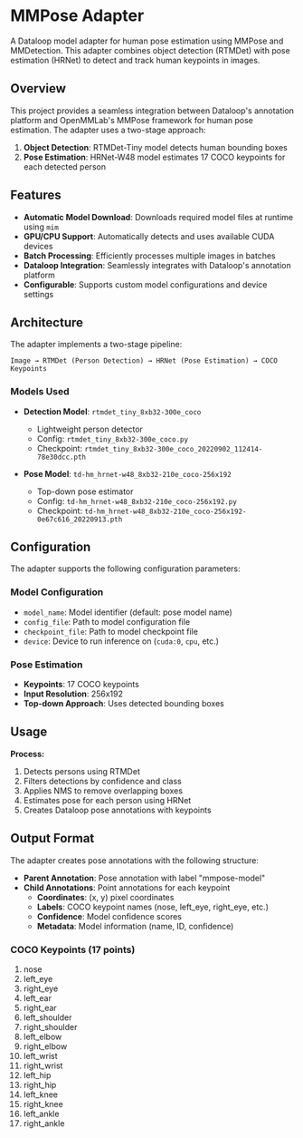 # MMPose Adapter

A Dataloop model adapter for human pose estimation using MMPose and MMDetection. This adapter combines object detection (RTMDet) with pose estimation (HRNet) to detect and track human keypoints in images.

## Overview

This project provides a seamless integration between Dataloop's annotation platform and OpenMMLab's MMPose framework for human pose estimation. The adapter uses a two-stage approach:

1. **Object Detection**: RTMDet-Tiny model detects human bounding boxes
2. **Pose Estimation**: HRNet-W48 model estimates 17 COCO keypoints for each detected person

## Features

- **Automatic Model Download**: Downloads required model files at runtime using `mim`
- **GPU/CPU Support**: Automatically detects and uses available CUDA devices
- **Batch Processing**: Efficiently processes multiple images in batches
- **Dataloop Integration**: Seamlessly integrates with Dataloop's annotation platform
- **Configurable**: Supports custom model configurations and device settings

## Architecture

The adapter implements a two-stage pipeline:

```
Image → RTMDet (Person Detection) → HRNet (Pose Estimation) → COCO Keypoints
```

### Models Used

- **Detection Model**: `rtmdet_tiny_8xb32-300e_coco`
  - Lightweight person detector
  - Config: `rtmdet_tiny_8xb32-300e_coco.py`
  - Checkpoint: `rtmdet_tiny_8xb32-300e_coco_20220902_112414-78e30dcc.pth`

- **Pose Model**: `td-hm_hrnet-w48_8xb32-210e_coco-256x192`
  - Top-down pose estimator
  - Config: `td-hm_hrnet-w48_8xb32-210e_coco-256x192.py`
  - Checkpoint: `td-hm_hrnet-w48_8xb32-210e_coco-256x192-0e67c616_20220913.pth`


## Configuration

The adapter supports the following configuration parameters:

### Model Configuration
- `model_name`: Model identifier (default: pose model name)
- `config_file`: Path to model configuration file
- `checkpoint_file`: Path to model checkpoint file
- `device`: Device to run inference on (`cuda:0`, `cpu`, etc.)

### Pose Estimation
- **Keypoints**: 17 COCO keypoints
- **Input Resolution**: 256x192
- **Top-down Approach**: Uses detected bounding boxes

## Usage

**Process:**
1. Detects persons using RTMDet
2. Filters detections by confidence and class
3. Applies NMS to remove overlapping boxes
4. Estimates pose for each person using HRNet
5. Creates Dataloop pose annotations with keypoints

## Output Format

The adapter creates pose annotations with the following structure:

- **Parent Annotation**: Pose annotation with label "mmpose-model"
- **Child Annotations**: Point annotations for each keypoint
  - **Coordinates**: (x, y) pixel coordinates
  - **Labels**: COCO keypoint names (nose, left_eye, right_eye, etc.)
  - **Confidence**: Model confidence scores
  - **Metadata**: Model information (name, ID, confidence)

### COCO Keypoints (17 points)
1. nose
2. left_eye
3. right_eye
4. left_ear
5. right_ear
6. left_shoulder
7. right_shoulder
8. left_elbow
9. right_elbow
10. left_wrist
11. right_wrist
12. left_hip
13. right_hip
14. left_knee
15. right_knee
16. left_ankle
17. right_ankle
